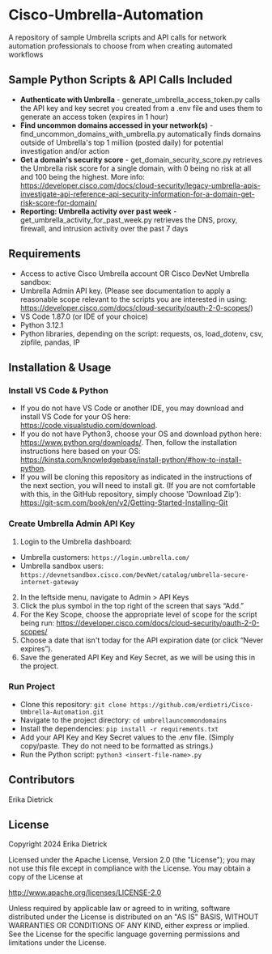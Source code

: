 # Cisco-Umbrella-Automation
A repository of sample Umbrella scripts and API calls for network automation professionals to choose from when creating automated workflows

## Sample Python Scripts & API Calls Included
* **Authenticate with Umbrella** - generate_umbrella_access_token.py calls the API key and key secret you created from a .env file and uses them to generate an access token (expires in 1 hour)
* **Find uncommon domains accessed in your network(s)** - find_uncommon_domains_with_umbrella.py automatically finds domains outside of Umbrella's top 1 million (posted daily) for potential investigation and/or action
* **Get a domain's security score** - get_domain_security_score.py retrieves the Umbrella risk score for a single domain, with 0 being no risk at all and 100 being the highest. More info: https://developer.cisco.com/docs/cloud-security/legacy-umbrella-apis-investigate-api-reference-api-security-information-for-a-domain-get-risk-score-for-domain/
* **Reporting: Umbrella activity over past week** - get_umbrella_activity_for_past_week.py retrieves the DNS, proxy, firewall, and intrusion activity over the past 7 days

## Requirements
* Access to active Cisco Umbrella account OR Cisco DevNet Umbrella sandbox:
* Umbrella Admin API key. (Please see documentation to apply a reasonable scope relevant to the scripts you are interested in using: https://developer.cisco.com/docs/cloud-security/oauth-2-0-scopes/)
* VS Code 1.87.0 (or IDE of your choice)
* Python 3.12.1
* Python libraries, depending on the script: requests, os, load_dotenv, csv, zipfile, pandas, IP

## Installation & Usage
### Install VS Code & Python

* If you do not have VS Code or another IDE, you may download and install VS Code for your OS here: https://code.visualstudio.com/download.
* If you do not have Python3, choose your OS and download python here: https://www.python.org/downloads/. Then, follow the installation instructions here based on your OS: https://kinsta.com/knowledgebase/install-python/#how-to-install-python.
* If you will be cloning this repository as indicated in the instructions of the next section, you will need to install git. (If you are not comfortable with this, in the GitHub repository, simply choose 'Download Zip'): https://git-scm.com/book/en/v2/Getting-Started-Installing-Git

### Create Umbrella Admin API Key
1. Login to the Umbrella dashboard:
 * Umbrella customers: ```https://login.umbrella.com/```
 * Umbrella sandbox users: ```https://devnetsandbox.cisco.com/DevNet/catalog/umbrella-secure-internet-gateway```
2. In the leftside menu, navigate to Admin > API Keys
3. Click the plus symbol in the top right of the screen that says “Add.”
4. For the Key Scope, choose the appropriate level of scope for the script being run: https://developer.cisco.com/docs/cloud-security/oauth-2-0-scopes/
5. Choose a date that isn't today for the API expiration date (or click “Never expires”).
6. Save the generated API Key and Key Secret, as we will be using this in the project.
    
### Run Project
* Clone this repository:
```git clone https://github.com/erdietri/Cisco-Umbrella-Automation.git```
* Navigate to the project directory:
```cd umbrellauncommondomains```
* Install the dependencies:
```pip install -r requirements.txt```
* Add your API Key and Key Secret values to the .env file. (Simply copy/paste. They do not need to be formatted as strings.)
* Run the Python script:
```python3 <insert-file-name>.py```

## Contributors
Erika Dietrick

## License
Copyright 2024 Erika Dietrick

Licensed under the Apache License, Version 2.0 (the "License"); you may not use this file except in compliance with the License. You may obtain a copy of the License at

http://www.apache.org/licenses/LICENSE-2.0

Unless required by applicable law or agreed to in writing, software distributed under the License is distributed on an "AS IS" BASIS, WITHOUT WARRANTIES OR CONDITIONS OF ANY KIND, either express or implied. See the License for the specific language governing permissions and limitations under the License.